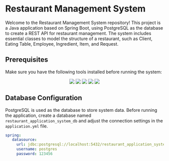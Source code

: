 # Restaurant Management System

Welcome to the Restaurant Management System repository! This project is a Java application based on Spring Boot, using PostgreSQL as the database to create a REST API for restaurant management. The system includes essential classes to model the structure of a restaurant, such as Client, Eating Table, Employee, Ingredient, Item, and Request.

## Prerequisites

Make sure you have the following tools installed before running the system:

<p align="center">
   <a alt="Java">
      <img src="https://img.shields.io/badge/Java-v21-blue.svg" />
  </a>

  <a alt="Spring Boot">
      <img src="https://img.shields.io/badge/Spring%20Boot-v3.0.4-brightgreen.svg" />
  </a>
   <a alt="Maven">
      <img src="https://img.shields.io/badge/Maven-v3.9.6-blue.svg" />
  </a>
  <a alt="Postgres">
      <img src="https://img.shields.io/badge/Postgres-v16.2-blue.svg" />
  </a>
  <a alt="Flyway">
      <img src="https://img.shields.io/badge/Flyway-v9.5.1-red.svg">
  </a>
</p>

## Database Configuration

PostgreSQL is used as the database to store system data. Before running the application, create a database named `restaurant_application_system_db` and adjust the connection settings in the `application.yml` file.   
    
  ```yml
  spring:
     datasource:
       url: jdbc:postgresql://localhost:5432/restaurant_application_system_db
       username: postgres
       password: 123456

